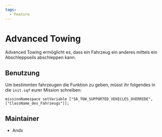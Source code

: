```yaml
---
tags:
  - Feature
---
```


# Advanced Towing

Advanced Towing ermöglicht es, dass ein Fahrzeug ein anderes mittels ein Abschleppseils abschleppen kann.

## Benutzung

Um bestimmten fahrzeugen die Funktion zu geben, müsst ihr folgendes in die `init.sqf` eurer Mission schreiben:

`missionNamespace setVariable ["SA_TOW_SUPPORTED_VEHICLES_OVERRIDE", ["ClassName_des_Fahrzeugs"]];`

## Maintainer

- Andx
